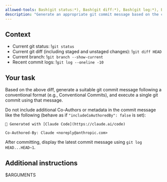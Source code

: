 ```yaml
---
allowed-tools: Bash(git status:*), Bash(git diff:*), Bash(git log:*), Bash(git branch --show-current:*)
description: "Generate an appropriate git commit message based on the current code changes and create the commit."
---
```


## Context

- Current git status: !`git status`
- Current git diff (including staged and unstaged changes): !`git diff HEAD`
- Current branch: !`git branch --show-current`
- Recent commit logs: !`git log --oneline -10`

## Your task

Based on the above diff, generate a suitable git commit message
following a conventional format (e.g., Conventional Commits),
and execute a single git commit using that message.

Do not include additional Co-Authors or metadata in the commit message like the following (behave as if `"includeCoAuthoredBy": false` is set):

```
🤖 Generated with [Claude Code](https://claude.ai/code)

Co-Authored-By: Claude <noreply@anthropic.com>
```

After committing, display the latest commit message using `git log HEAD...HEAD~1`.

## Additional instructions

$ARGUMENTS

